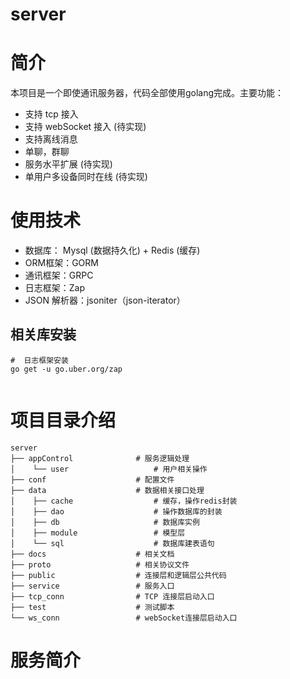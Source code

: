 # server 

# 简介
本项目是一个即使通讯服务器，代码全部使用golang完成。主要功能：
- 支持 tcp 接入 
- 支持 webSocket 接入 (待实现)
- 支持离线消息
- 单聊，群聊
- 服务水平扩展 (待实现)
- 单用户多设备同时在线 (待实现)


# 使用技术
+ 数据库： Mysql (数据持久化) + Redis (缓存) 
+ ORM框架：GORM
+ 通讯框架：GRPC
+ 日志框架：Zap
+ JSON 解析器：jsoniter（json-iterator）

## 相关库安装
```shell script
#  日志框架安装
go get -u go.uber.org/zap


```


# 项目目录介绍
```
server
├── appControl              # 服务逻辑处理
│    └── user                   # 用户相关操作
├── conf                    # 配置文件
├── data                    # 数据相关接口处理
│    ├── cache                  # 缓存，操作redis封装
│    ├── dao                    # 操作数据库的封装
│    ├── db                     # 数据库实例
│    ├── module                 # 模型层
│    └── sql                    # 数据库建表语句
├── docs                    # 相关文档
├── proto                   # 相关协议文件
├── public                  # 连接层和逻辑层公共代码
├── service                 # 服务入口
├── tcp_conn                # TCP 连接层启动入口
├── test                    # 测试脚本
└── ws_conn                 # webSocket连接层启动入口
```


# 服务简介






# 


